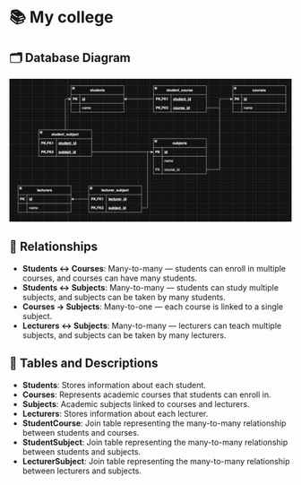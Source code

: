 # 📚 My college

## 🗂️ Database Diagram

![Database Diagram](db_diagram_2.png)

## 🔗 Relationships

- **Students ↔ Courses**: Many-to-many — students can enroll in multiple courses, and courses can have many students.
- **Students ↔ Subjects**: Many-to-many — students can study multiple subjects, and subjects can be taken by many students.
- **Courses → Subjects**: Many-to-one — each course is linked to a single subject.
- **Lecturers ↔ Subjects**: Many-to-many — lecturers can teach multiple subjects, and subjects can be taken by many lecturers.

## 🧱 Tables and Descriptions

- **Students**: Stores information about each student.
- **Courses**: Represents academic courses that students can enroll in.
- **Subjects**: Academic subjects linked to courses and lecturers.
- **Lecturers**: Stores information about each lecturer.
- **StudentCourse**: Join table representing the many-to-many relationship between students and courses.
- **StudentSubject**: Join table representing the many-to-many relationship between students and subjects.
- **LecturerSubject**: Join table representing the many-to-many relationship between lecturers and subjects.

